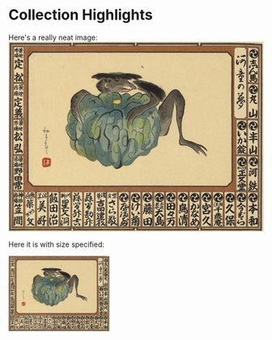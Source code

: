 # Collection Highlights

Here's a really neat image:
![Image I'm sharing with you](/objects/coll001.jpeg)


Here it is with size specified:

<img src="/objects/coll001.jpeg" alt="first image in collection" width="200"/>
